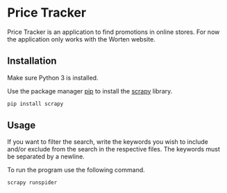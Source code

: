 # Price Tracker

Price Tracker is an application to find promotions in online stores.
For now the application only works with the Worten website.

## Installation
Make sure Python 3 is installed.

Use the package manager [pip](https://pip.pypa.io/en/stable/) to install the [scrapy](https://pypi.org/project/Scrapy/) library.

```bash
pip install scrapy
```

## Usage
If you want to filter the search, write the keywords you wish to include and/or exclude from the search in the respective files. The keywords must be separated by a newline.

To run the program use the following command.
```bash
scrapy runspider
```
